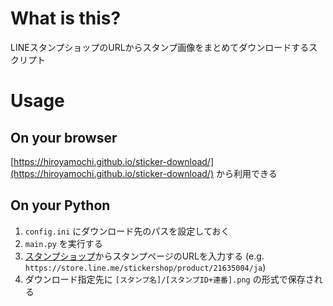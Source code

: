 # What is this?
LINEスタンプショップのURLからスタンプ画像をまとめてダウンロードするスクリプト

# Usage
## On your browser
[https://hiroyamochi.github.io/sticker-download/](https://hiroyamochi.github.io/sticker-download/) から利用できる

## On your Python
1. `config.ini` にダウンロード先のパスを設定しておく
2. `main.py` を実行する
3. [スタンプショップ](https://store.line.me/stickershop/showcase/top/ja)からスタンプページのURLを入力する (e.g. `https://store.line.me/stickershop/product/21635004/ja`)
4. ダウンロード指定先に `[スタンプ名]/[スタンプID+連番].png` の形式で保存される